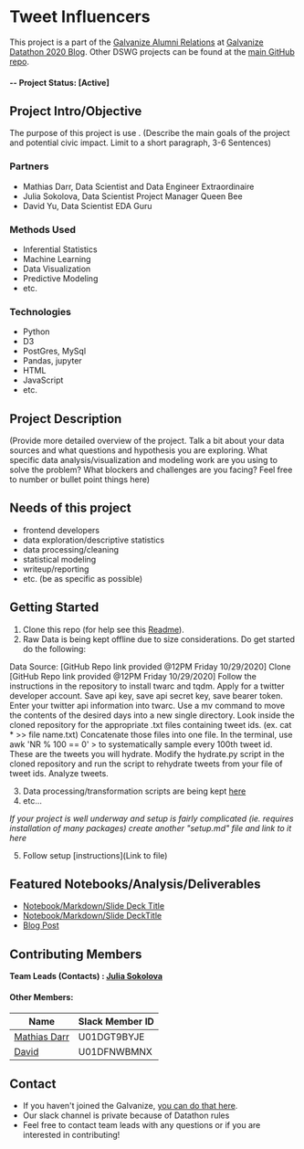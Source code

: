# Tweet Influencers
This project is a part of the [Galvanize Alumni Relations](http://glavanize.com) at [Galvanize Datathon 2020 Blog](https://blog.galvanize.com/alumni-datathon-digging-into-the-election/).  Other DSWG projects can be found at the [main GitHub repo](https://github.com/yuchild/galvanize_datathon2020).

#### -- Project Status: [Active]

## Project Intro/Objective
The purpose of this project is use . (Describe the main goals of the project and potential civic impact. Limit to a short paragraph, 3-6 Sentences)

### Partners
* Mathias Darr, Data Scientist and Data Engineer Extraordinaire
* Julia Sokolova, Data Scientist Project Manager Queen Bee
* David Yu, Data Scientist EDA Guru

### Methods Used
* Inferential Statistics
* Machine Learning
* Data Visualization
* Predictive Modeling
* etc.

### Technologies
* Python
* D3
* PostGres, MySql
* Pandas, jupyter
* HTML
* JavaScript
* etc.

## Project Description
(Provide more detailed overview of the project.  Talk a bit about your data sources and what questions and hypothesis you are exploring. What specific data analysis/visualization and modeling work are you using to solve the problem? What blockers and challenges are you facing?  Feel free to number or bullet point things here)

## Needs of this project

- frontend developers
- data exploration/descriptive statistics
- data processing/cleaning
- statistical modeling
- writeup/reporting
- etc. (be as specific as possible)

## Getting Started

1. Clone this repo (for help see this [Readme](https://github.com/yuchild/galvanize_datathon2020/blob/main/README.md)).
2. Raw Data is being kept offline due to size considerations. Do get started do the following:

<p>Data Source: [GitHub Repo link provided @12PM Friday 10/29/2020]
Clone [GitHub Repo link provided @12PM Friday 10/29/2020]
Follow the instructions in the repository to install twarc and tqdm.
Apply for a twitter developer account.
Save api key, save api secret key, save bearer token.
Enter your twitter api information into twarc.
Use a mv command to move the contents of the desired days into a new single directory.
Look inside the cloned repository for the appropriate .txt files containing tweet ids. (ex. cat * >> file name.txt)
Concatenate those files into one file.
In the terminal, use awk 'NR % 100 == 0' <file.txt> > <result.txt> to systematically sample every 100th tweet id. These are the tweets you will hydrate.
Modify the hydrate.py script in the cloned repository and run the script to rehydrate tweets from your file of tweet ids.
Analyze tweets.</p>

3. Data processing/transformation scripts are being kept [here](https://github.com/yuchild/galvanize_datathon2020/commit/14bf75445630b26fb33ac53e685442f1e6c846e4)
4. etc...

*If your project is well underway and setup is fairly complicated (ie. requires installation of many packages) create another "setup.md" file and link to it here*  

5. Follow setup [instructions](Link to file)

## Featured Notebooks/Analysis/Deliverables
* [Notebook/Markdown/Slide Deck Title](link)
* [Notebook/Markdown/Slide DeckTitle](link)
* [Blog Post](link)


## Contributing Members

**Team Leads (Contacts) : [Julia Sokolova](https://github.com/JuliaSokolova)**

#### Other Members:

|Name     |  Slack Member ID  |
|---------|-----------------|
|[Mathias Darr](https://github.com/MathiasDarr)| U01DGT9BYJE |
|[David](https://github.com/yuchild) | U01DFNWBMNX |

## Contact
* If you haven't joined the Galvanize, [you can do that here](https://www.galvanize.com/).  
* Our slack channel is private because of Datathon rules
* Feel free to contact team leads with any questions or if you are interested in contributing!
